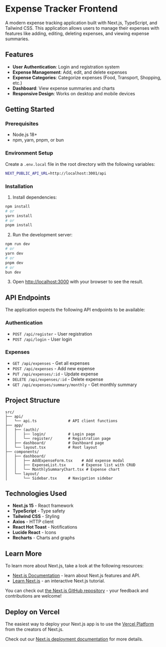 # Expense Tracker Frontend

A modern expense tracking application built with Next.js, TypeScript, and Tailwind CSS. This application allows users to manage their expenses with features like adding, editing, deleting expenses, and viewing expense summaries.

## Features

- **User Authentication**: Login and registration system
- **Expense Management**: Add, edit, and delete expenses
- **Expense Categories**: Categorize expenses (Food, Transport, Shopping, etc.)
- **Dashboard**: View expense summaries and charts
- **Responsive Design**: Works on desktop and mobile devices

## Getting Started

### Prerequisites

- Node.js 18+ 
- npm, yarn, pnpm, or bun

### Environment Setup

Create a `.env.local` file in the root directory with the following variables:

```bash
NEXT_PUBLIC_API_URL=http://localhost:3001/api
```

### Installation

1. Install dependencies:
```bash
npm install
# or
yarn install
# or
pnpm install
```

2. Run the development server:
```bash
npm run dev
# or
yarn dev
# or
pnpm dev
# or
bun dev
```

3. Open [http://localhost:3000](http://localhost:3000) with your browser to see the result.

## API Endpoints

The application expects the following API endpoints to be available:

### Authentication
- `POST /api/register` - User registration
- `POST /api/login` - User login

### Expenses
- `GET /api/expenses` - Get all expenses
- `POST /api/expenses` - Add new expense
- `PUT /api/expenses/:id` - Update expense
- `DELETE /api/expenses/:id` - Delete expense
- `GET /api/expenses/summary/monthly` - Get monthly summary

## Project Structure

```
src/
├── api/
│   └── api.ts              # API client functions
├── app/
│   ├── (auth)/
│   │   ├── login/          # Login page
│   │   └── register/       # Registration page
│   ├── dashboard/          # Dashboard page
│   └── layout.tsx          # Root layout
├── components/
│   ├── dashboard/
│   │   ├── AddExpenseForm.tsx    # Add expense modal
│   │   ├── ExpenseList.tsx       # Expense list with CRUD
│   │   └── MonthlySummaryChart.tsx # Expense chart
│   └── layout/
│       └── Sidebar.tsx     # Navigation sidebar
```

## Technologies Used

- **Next.js 15** - React framework
- **TypeScript** - Type safety
- **Tailwind CSS** - Styling
- **Axios** - HTTP client
- **React Hot Toast** - Notifications
- **Lucide React** - Icons
- **Recharts** - Charts and graphs

## Learn More

To learn more about Next.js, take a look at the following resources:

- [Next.js Documentation](https://nextjs.org/docs) - learn about Next.js features and API.
- [Learn Next.js](https://nextjs.org/learn) - an interactive Next.js tutorial.

You can check out [the Next.js GitHub repository](https://github.com/vercel/next.js) - your feedback and contributions are welcome!

## Deploy on Vercel

The easiest way to deploy your Next.js app is to use the [Vercel Platform](https://vercel.com/new?utm_medium=default-template&filter=next.js&utm_source=create-next-app&utm_campaign=create-next-app-readme) from the creators of Next.js.

Check out our [Next.js deployment documentation](https://nextjs.org/docs/app/building-your-application/deploying) for more details.
